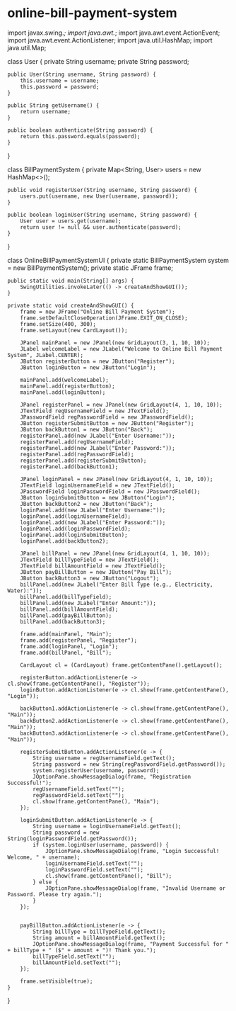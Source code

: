 # online-bill-payment-system
import javax.swing.*;
import java.awt.*;
import java.awt.event.ActionEvent;
import java.awt.event.ActionListener;
import java.util.HashMap;
import java.util.Map;

class User {
    private String username;
    private String password;

    public User(String username, String password) {
        this.username = username;
        this.password = password;
    }

    public String getUsername() {
        return username;
    }

    public boolean authenticate(String password) {
        return this.password.equals(password);
    }
}

class BillPaymentSystem {
    private Map<String, User> users = new HashMap<>();

    public void registerUser(String username, String password) {
        users.put(username, new User(username, password));
    }

    public boolean loginUser(String username, String password) {
        User user = users.get(username);
        return user != null && user.authenticate(password);
    }
}

 class OnlineBillPaymentSystemUI {
    private static BillPaymentSystem system = new BillPaymentSystem();
    private static JFrame frame;

    public static void main(String[] args) {
        SwingUtilities.invokeLater(() -> createAndShowGUI());
    }

    private static void createAndShowGUI() {
        frame = new JFrame("Online Bill Payment System");
        frame.setDefaultCloseOperation(JFrame.EXIT_ON_CLOSE);
        frame.setSize(400, 300);
        frame.setLayout(new CardLayout());

        JPanel mainPanel = new JPanel(new GridLayout(3, 1, 10, 10));
        JLabel welcomeLabel = new JLabel("Welcome to Online Bill Payment System", JLabel.CENTER);
        JButton registerButton = new JButton("Register");
        JButton loginButton = new JButton("Login");

        mainPanel.add(welcomeLabel);
        mainPanel.add(registerButton);
        mainPanel.add(loginButton);

        JPanel registerPanel = new JPanel(new GridLayout(4, 1, 10, 10));
        JTextField regUsernameField = new JTextField();
        JPasswordField regPasswordField = new JPasswordField();
        JButton registerSubmitButton = new JButton("Register");
        JButton backButton1 = new JButton("Back");
        registerPanel.add(new JLabel("Enter Username:"));
        registerPanel.add(regUsernameField);
        registerPanel.add(new JLabel("Enter Password:"));
        registerPanel.add(regPasswordField);
        registerPanel.add(registerSubmitButton);
        registerPanel.add(backButton1);

        JPanel loginPanel = new JPanel(new GridLayout(4, 1, 10, 10));
        JTextField loginUsernameField = new JTextField();
        JPasswordField loginPasswordField = new JPasswordField();
        JButton loginSubmitButton = new JButton("Login");
        JButton backButton2 = new JButton("Back");
        loginPanel.add(new JLabel("Enter Username:"));
        loginPanel.add(loginUsernameField);
        loginPanel.add(new JLabel("Enter Password:"));
        loginPanel.add(loginPasswordField);
        loginPanel.add(loginSubmitButton);
        loginPanel.add(backButton2);

        JPanel billPanel = new JPanel(new GridLayout(4, 1, 10, 10));
        JTextField billTypeField = new JTextField();
        JTextField billAmountField = new JTextField();
        JButton payBillButton = new JButton("Pay Bill");
        JButton backButton3 = new JButton("Logout");
        billPanel.add(new JLabel("Enter Bill Type (e.g., Electricity, Water):"));
        billPanel.add(billTypeField);
        billPanel.add(new JLabel("Enter Amount:"));
        billPanel.add(billAmountField);
        billPanel.add(payBillButton);
        billPanel.add(backButton3);

        frame.add(mainPanel, "Main");
        frame.add(registerPanel, "Register");
        frame.add(loginPanel, "Login");
        frame.add(billPanel, "Bill");

        CardLayout cl = (CardLayout) frame.getContentPane().getLayout();

        registerButton.addActionListener(e -> cl.show(frame.getContentPane(), "Register"));
        loginButton.addActionListener(e -> cl.show(frame.getContentPane(), "Login"));

        backButton1.addActionListener(e -> cl.show(frame.getContentPane(), "Main"));
        backButton2.addActionListener(e -> cl.show(frame.getContentPane(), "Main"));
        backButton3.addActionListener(e -> cl.show(frame.getContentPane(), "Main"));

        registerSubmitButton.addActionListener(e -> {
            String username = regUsernameField.getText();
            String password = new String(regPasswordField.getPassword());
            system.registerUser(username, password);
            JOptionPane.showMessageDialog(frame, "Registration Successful!");
            regUsernameField.setText("");
            regPasswordField.setText("");
            cl.show(frame.getContentPane(), "Main");
        });

        loginSubmitButton.addActionListener(e -> {
            String username = loginUsernameField.getText();
            String password = new String(loginPasswordField.getPassword());
            if (system.loginUser(username, password)) {
                JOptionPane.showMessageDialog(frame, "Login Successful! Welcome, " + username);
                loginUsernameField.setText("");
                loginPasswordField.setText("");
                cl.show(frame.getContentPane(), "Bill");
            } else {
                JOptionPane.showMessageDialog(frame, "Invalid Username or Password. Please try again.");
            }
        });


        payBillButton.addActionListener(e -> {
            String billType = billTypeField.getText();
            String amount = billAmountField.getText();
            JOptionPane.showMessageDialog(frame, "Payment Successful for " + billType + " ($" + amount + ")! Thank you.");
            billTypeField.setText("");
            billAmountField.setText("");
        });

        frame.setVisible(true);
    }
}
